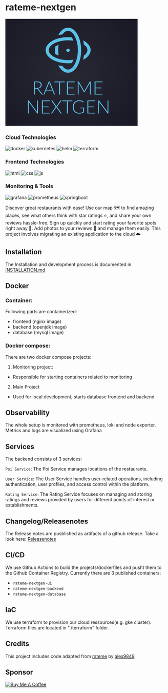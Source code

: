 # rateme-nextgen

<img src="docs/logo.png" />

### Cloud Technologies
![docker](https://img.shields.io/badge/Docker-2CA5E0?style=for-the-badge&logo=docker&logoColor=white)
![kubernetes](https://img.shields.io/badge/kubernetes-326ce5.svg?&style=for-the-badge&logo=kubernetes&logoColor=white)
![helm](https://img.shields.io/badge/Helm-0F1689?style=for-the-badge&logo=Helm&labelColor=0F1689)
![terraform](https://img.shields.io/badge/Terraform-7B42BC?style=for-the-badge&logo=terraform&logoColor=white)

### Frontend Technologies
![html](https://img.shields.io/badge/HTML5-E34F26?style=for-the-badge&logo=html5&logoColor=white)
![css](https://img.shields.io/badge/CSS3-1572B6?style=for-the-badge&logo=css3&logoColor=white)
![js](https://img.shields.io/badge/JavaScript-323330?style=for-the-badge&logo=javascript&logoColor=F7DF1E)

### Monitoring & Tools
![grafana](https://img.shields.io/badge/Grafana-F2F4F9?style=for-the-badge&logo=grafana&logoColor=orange&labelColor=F2F4F9)
![prometheus](https://img.shields.io/badge/Prometheus-000000?style=for-the-badge&logo=prometheus&labelColor=000000)
![springboot](https://img.shields.io/badge/Spring_Boot-F2F4F9?style=for-the-badge&logo=spring-boot)




Discover great restaurants with ease! Use our map 🗺️ to find amazing places, see what others think with star ratings ⭐, and share your own reviews hassle-free. Sign up quickly and start rating your favorite spots right away 🚀. Add photos to your reviews 📸 and manage them easily. This project involves migrating an existing application to the cloud ☁️ 


## Installation

The Installation and development process is documented in [INSTALLATION.md](./docs/INSTALLATION.md)

## Docker

### Container:

Following parts are containerized:
-  frontend (nginx image)
-  backend (openjdk image)
-  database (mysql image)

### Docker compose:
There are two docker compose projects:

1. Monitoring project:
  - Responsible for starting containers related to monitoring
2. Main Project
  - Used for local development, starts database frontend and backend


## Observability

The whole setup is monitored with prometheus, loki and node exporter.
Metrics and logs are visualized using Grafana


## Services

The backend consists of 3 services:

`Poi Service`: The Poi Service manages locations of the restaurants.

`User Service`: The User Service handles user-related operations, including authentication, user profiles, and access control within the platform.

`Rating Service`: The Rating Service focuses on managing and storing ratings and reviews provided by users for different points of interest or establishments.


## Changelog/Releasenotes

The Release notes are pusblished as artifacts of a github release.
Take a look here: [Releasenotes](https://github.com/GoldJns/rateme-nextgen/releases)

## CI/CD

We use Github Actions to build the projects/dockerfiles and pusht them to the Github Container Registry.
Currently there are 3 published containers:
- `rateme-nextgen-ui`
- `rateme-nextgen-backend`
- `rateme-nextgen-database`

## IaC

We use terraform to provision our cloud ressources(e.g. gke cluster). Terraform files are located in "./terraform" folder.

## Credits
This project includes code adapted from [rateme](https://github.com/alex9849/rateme) by [alex9849](https://github.com/alex9849) 

## Sponsor
<a href="https://www.buymeacoffee.com/goldjns" target="_blank"><img src="https://www.buymeacoffee.com/assets/img/custom_images/orange_img.png" alt="Buy Me A Coffee" style="height: 41px !important;width: 174px !important;box-shadow: 0px 3px 2px 0px rgba(190, 190, 190, 0.5) !important;-webkit-box-shadow: 0px 3px 2px 0px rgba(190, 190, 190, 0.5) !important;" ></a>
